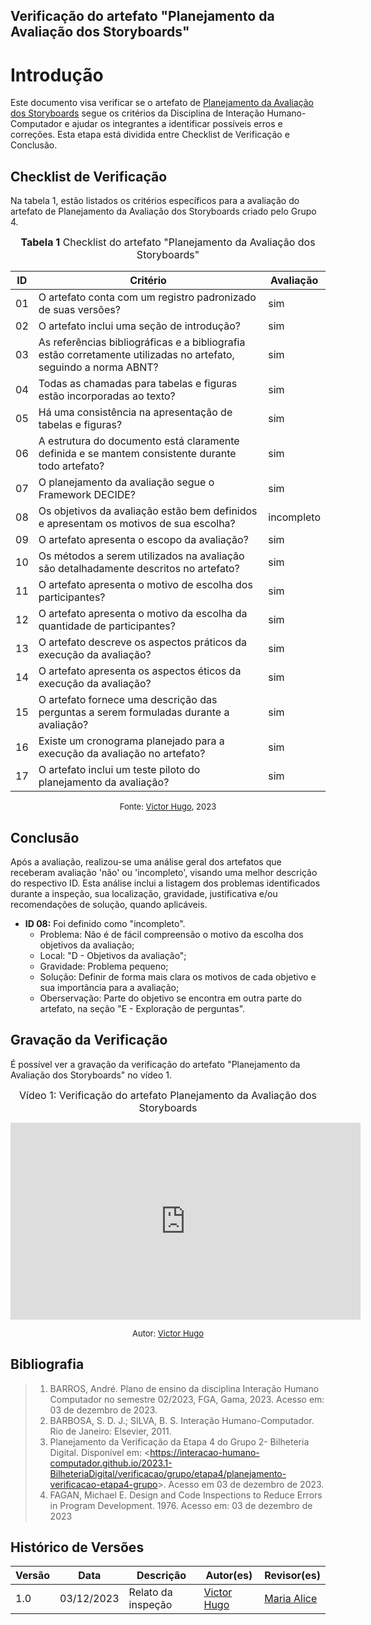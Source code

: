 ## Verificação do artefato "Planejamento da Avaliação dos Storyboards"

# Introdução

Este documento visa verificar se o artefato de [Planejamento da Avaliação dos Storyboards](../../../../design_avalaiacao_desenvolvimento/nivel1/storyboard/planejamento_avaliacao.md) segue os critérios da Disciplina de Interação Humano-Computador e ajudar os integrantes a identificar possíveis erros e correções. Esta etapa está dividida entre Checklist de Verificação e Conclusão.


## Checklist de Verificação

Na tabela 1, estão listados os critérios específicos para a avaliação do artefato de Planejamento da Avaliação dos Storyboards criado pelo Grupo 4.

<font size="3"><p style="text-align: center"><b>Tabela 1</b> Checklist do artefato "Planejamento da Avaliação dos Storyboards" </p></font>

| ID  | Critério                                                                                                         | Avaliação |
| --- | ---------------------------------------------------------------------------------------------------------------- | --------- |
| 01  | O artefato conta com um registro padronizado de suas versões?                                                    | sim |
| 02  | O artefato inclui uma seção de introdução?                                                                       | sim |
| 03  | As referências bibliográficas e a bibliografia estão corretamente utilizadas no artefato, seguindo a norma ABNT? | sim |
| 04  | Todas as chamadas para tabelas e figuras estão incorporadas ao texto?                                            | sim |
| 05  | Há uma consistência na apresentação de tabelas e figuras?                                                        | sim |
| 06  | A estrutura do documento está claramente definida e se mantem consistente durante todo artefato?                 | sim |
| 07  | O planejamento da avaliação segue o Framework DECIDE?                                                            | sim |
| 08  | Os objetivos da avaliação estão bem definidos e apresentam os motivos de sua escolha?                            | incompleto |
| 09  | O artefato apresenta o escopo da avaliação?                                                                      | sim |
| 10  | Os métodos a serem utilizados na avaliação são detalhadamente descritos no artefato?                             | sim |
| 11  | O artefato apresenta o motivo de escolha dos participantes?                                                      | sim |
| 12  | O artefato apresenta o motivo da escolha da quantidade de participantes?                                         | sim |
| 13  | O artefato descreve os aspectos práticos da execução da avaliação?                                               | sim |
| 14  | O artefato apresenta os aspectos éticos da execução da avaliação?                                                | sim |
| 15  | O artefato fornece uma descrição das perguntas a serem formuladas durante a avaliação?                           | sim |
| 16  | Existe um cronograma planejado para a execução da avaliação no artefato?                                         | sim |
| 17  | O artefato inclui um teste piloto do planejamento da avaliação?                                                  | sim |

<font size="2"><p style="text-align: center">Fonte: [Victor Hugo](https://github.com/ViictorHugoo), 2023</p></font>


## Conclusão

Após a avaliação, realizou-se uma análise geral dos artefatos que receberam avaliação 'não' ou 'incompleto', visando uma melhor descrição do respectivo ID. Esta análise inclui a listagem dos problemas identificados durante a inspeção, sua localização, gravidade, justificativa e/ou recomendações de solução, quando aplicáveis.

- **ID 08:** Foi definido como "incompleto".
  - Problema: Não é de fácil compreensão o motivo da escolha dos objetivos da avaliação;
  - Local: "D - Objetivos da avaliação";
  - Gravidade: Problema pequeno;
  - Solução: Definir de forma mais clara os motivos de cada objetivo e sua importância para a avaliação;
  - Oberservação: Parte do objetivo se encontra em outra parte do artefato, na seção "E - Exploração de perguntas".



## Gravação da Verificação

É possível ver a gravação da verificação do artefato "Planejamento da Avaliação dos Storyboards" no vídeo 1.

<center>

<font size="3"><p style="text-align: center">Vídeo 1: Verificação do artefato Planejamento da Avaliação dos Storyboards </p></font>

<iframe width="560" height="315" src="https://www.youtube.com/embed/5KQUkSyoQds?si=ak8ZP62nAUSUwyju" title="YouTube video player" frameborder="0" allow="accelerometer; autoplay; clipboard-write; encrypted-media; gyroscope; picture-in-picture; web-share" allowfullscreen></iframe>

<font size="2"><p style="text-align: center">Autor: [Victor Hugo](https://github.com/ViictorHugoo)</p></font>

</center>


## Bibliografia 

> 1. BARROS, André. Plano de ensino da disciplina Interação Humano Computador no semestre 02/2023, FGA, Gama, 2023. Acesso em: 03 de dezembro de 2023.
> 2. BARBOSA, S. D. J.; SILVA, B. S. Interação Humano-Computador. Rio de Janeiro: Elsevier, 2011.
> 3. Planejamento da Verificação da Etapa 4 do Grupo 2- Bilheteria Digital. Disponível em: <<https://interacao-humano-computador.github.io/2023.1-BilheteriaDigital/verificacao/grupo/etapa4/planejamento-verificacao-etapa4-grupo>>. Acesso em 03 de dezembro de 2023.
> 4. FAGAN, Michael E. Design and Code Inspections to Reduce Errors in Program Development. 1976. Acesso em: 03 de dezembro de 2023


## Histórico de Versões

| Versão | Data       | Descrição                   | Autor(es)                                       | Revisor(es)                                    |
| ------ | ---------- | --------------------------- | ----------------------------------------------- | ---------------------------------------------- |
| 1.0    | 03/12/2023 | Relato da inspeção          | [Victor Hugo](https://github.com/ViictorHugoo) | [Maria Alice](https://github.com/Maliz30)     |

